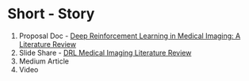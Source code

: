 # Short - Story 

1. Proposal Doc - [Deep Reinforcement Learning in Medical Imaging: A Literature Review](https://arxiv.org/pdf/2103.05115.pdf)
2. Slide Share - [DRL Medical Imaging Literature Review](https://www.slideshare.net/JocelynBaduria/drl-medical-imaging-literature-review)
3. Medium Article
4. Video 
